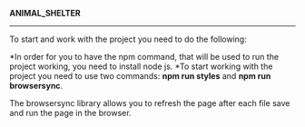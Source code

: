 **ANIMAL_SHELTER**

---

To start and work with the project you need to do the following:

\*In order for you to have the npm command, that will be used to run the project working, you need to install node js.
\*To start working with the project you need to use two commands: **npm run styles** and **npm run browsersync**.

The browsersync library allows you to refresh the page after each file save and run the page in the browser.
